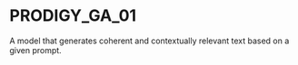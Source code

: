 # PRODIGY_GA_01
A model that generates coherent and contextually relevant text based on a given prompt. 
